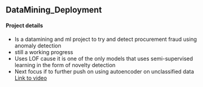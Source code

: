 <h2> DataMining_Deployment </h2>

<h4> Project details </h4>

* Is a datamining and ml project to try and detect procurement fraud using anomaly detection
* still a working progress
* Uses LOF cause it is one of the only models that uses semi-supervised learning in the form of novelty detection
* Next focus if to further push on using autoencoder on unclassified data
[Link to video](https://drive.google.com/file/d/12BavyCS73ezc5VhQMi1g4D--muI4cegX/view?usp=sharing)

